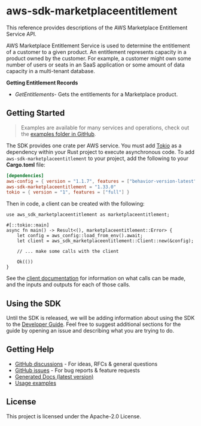 # aws-sdk-marketplaceentitlement

This reference provides descriptions of the AWS Marketplace Entitlement Service API.

AWS Marketplace Entitlement Service is used to determine the entitlement of a customer to a given product. An entitlement represents capacity in a product owned by the customer. For example, a customer might own some number of users or seats in an SaaS application or some amount of data capacity in a multi-tenant database.

__Getting Entitlement Records__
  - _GetEntitlements_- Gets the entitlements for a Marketplace product.

## Getting Started

> Examples are available for many services and operations, check out the
> [examples folder in GitHub](https://github.com/awslabs/aws-sdk-rust/tree/main/examples).

The SDK provides one crate per AWS service. You must add [Tokio](https://crates.io/crates/tokio)
as a dependency within your Rust project to execute asynchronous code. To add `aws-sdk-marketplaceentitlement` to
your project, add the following to your **Cargo.toml** file:

```toml
[dependencies]
aws-config = { version = "1.1.7", features = ["behavior-version-latest"] }
aws-sdk-marketplaceentitlement = "1.33.0"
tokio = { version = "1", features = ["full"] }
```

Then in code, a client can be created with the following:

```rust,no_run
use aws_sdk_marketplaceentitlement as marketplaceentitlement;

#[::tokio::main]
async fn main() -> Result<(), marketplaceentitlement::Error> {
    let config = aws_config::load_from_env().await;
    let client = aws_sdk_marketplaceentitlement::Client::new(&config);

    // ... make some calls with the client

    Ok(())
}
```

See the [client documentation](https://docs.rs/aws-sdk-marketplaceentitlement/latest/aws_sdk_marketplaceentitlement/client/struct.Client.html)
for information on what calls can be made, and the inputs and outputs for each of those calls.

## Using the SDK

Until the SDK is released, we will be adding information about using the SDK to the
[Developer Guide](https://docs.aws.amazon.com/sdk-for-rust/latest/dg/welcome.html). Feel free to suggest
additional sections for the guide by opening an issue and describing what you are trying to do.

## Getting Help

* [GitHub discussions](https://github.com/awslabs/aws-sdk-rust/discussions) - For ideas, RFCs & general questions
* [GitHub issues](https://github.com/awslabs/aws-sdk-rust/issues/new/choose) - For bug reports & feature requests
* [Generated Docs (latest version)](https://awslabs.github.io/aws-sdk-rust/)
* [Usage examples](https://github.com/awslabs/aws-sdk-rust/tree/main/examples)

## License

This project is licensed under the Apache-2.0 License.

